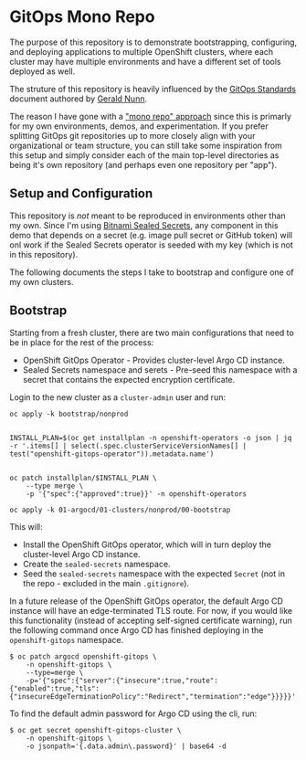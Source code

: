 # GitOps Mono Repo

The purpose of this repository is to demonstrate bootstrapping, configuring, and deploying applications to multiple OpenShift clusters, where each cluster may have multiple environments and have a different set of tools deployed as well.

The struture of this repository is heavily influenced by the [GitOps Standards](https://github.com/gnunn-gitops/standards) document authored by [Gerald Nunn](https://github.com/gnunn1).

The reason I have gone with a ["mono repo" approach](https://blog.argoproj.io/5-gitops-best-practices-d95cb0cbe9ff) since this is primarly for my own environments, demos, and experimentation.  If you prefer splitting GitOps git repositories up to more closely align with your organizational or team structure, you can still take some inspiration from this setup and simply consider each of the main top-level directories as being it's own repository (and perhaps even one repository per "app").

## Setup and Configuration

This repository is *not* meant to be reproduced in environments other than my own.  Since I'm using [Bitnami Sealed Secrets](https://github.com/bitnami-labs/sealed-secrets), any component in this demo that depends on a secret (e.g. image pull secret or GitHub token) will onl work if the Sealed Secrets operator is seeded with my key (which is not in this repository).

The following documents the steps I take to bootstrap and configure one of my own clusters.

## Bootstrap

Starting from a fresh cluster, there are two main configurations that need to be in place for the rest of the process:
* OpenShift GitOps Operator - Provides cluster-level Argo CD instance.
* Sealed Secrets namespace and serets - Pre-seed this namespace with a secret that contains the expected encryption certificate.

Login to the new cluster as a `cluster-admin` user and run:

```
oc apply -k bootstrap/nonprod


INSTALL_PLAN=$(oc get installplan -n openshift-operators -o json | jq -r '.items[] | select(.spec.clusterServiceVersionNames[] | test("openshift-gitops-operator")).metadata.name')


oc patch installplan/$INSTALL_PLAN \
    --type merge \
    -p '{"spec":{"approved":true}}' -n openshift-operators

oc apply -k 01-argocd/01-clusters/nonprod/00-bootstrap
```

This will:
* Install the OpenShift GitOps operator, which will in turn deploy the cluster-level Argo CD instance.
* Create the `sealed-secrets` namespace.
* Seed the `sealed-secrets` namespace with the expected `Secret` (not in the repo - excluded in the main `.gitignore`).

In a future release of the OpenShift GitOps operator, the default Argo CD instance will have an edge-terminated TLS route.  For now, if you would like this functionality (instead of accepting self-signed certificate warning), run the following command once Argo CD has finished deploying in the `openshift-gitops` namespace.

```
$ oc patch argocd openshift-gitops \
    -n openshift-gitops \
    --type=merge \
    -p='{"spec":{"server":{"insecure":true,"route":{"enabled":true,"tls":{"insecureEdgeTerminationPolicy":"Redirect","termination":"edge"}}}}}'
```

To find the default admin password for Argo CD using the cli, run:

```
$ oc get secret openshift-gitops-cluster \
    -n openshift-gitops \
    -o jsonpath='{.data.admin\.password}' | base64 -d
```